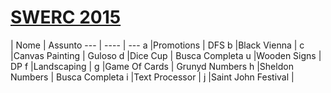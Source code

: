 [SWERC 2015](http://codeforces.com/gym/101128)
================

   | Nome | Assunto
    --- | ---- | ---
a |Promotions          | DFS
b |Black Vienna        |
c |Canvas Painting     | Guloso
d |Dice Cup            | Busca Completa
u |Wooden Signs        | DP
f |Landscaping         |
g |Game Of Cards       | Grunyd Numbers
h |Sheldon Numbers     | Busca Completa
i |Text Processor      |
j |Saint John Festival |
